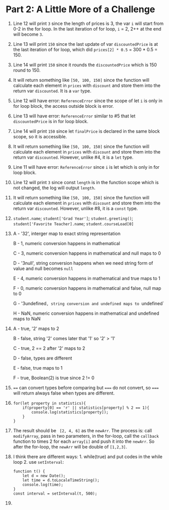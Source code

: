 # Part 2: A Little More of a Challenge

1. Line 12 will print `3` since the length of prices is 3, the var `i` will start from 0-2 in the for loop. In the last iteration of for loop, `i` = 2, 2++ at the end will become `3`.
2. Line 13 will print `150` since the last update of var `discountedPrice` is at the last iteration of for loop, which did `prices[2] * 0.5` = 300 * 0.5 = 150.
3. Line 14 will print `150` since it rounds the `discountedPrice` which is 150 round to 150.
4. It will return something like `[50, 100, 150]` since the function will calculate each element in `prices` with `discount` and store them into the return var `discounted`. It is a `var` type.
5. Line 12 will have error: `ReferenceError` since the scope of let `i` is only in for loop block, the access outside block is error.
6. Line 13 will have error: `ReferenceError` similar to #5 that let `discountedPrice` is in for loop block.
7. Line 14 will print `150` since let `finalPrice` is declared in the same block scope, so it is accessible.
8. It will return something like `[50, 100, 150]` since the function will calculate each element in `prices` with `discount` and store them into the return var `discounted`. However, unlike #4, it is a `let` type.
9. Line 11 will have error: `ReferenceError` since `i` is let which is only in for loop block.
10. Line 12 will print `3` since const `length` is in the function scope which is not changed, the log will output `length`.
11. It will return something like `[50, 100, 150]` since the function will calculate each element in `prices` with `discount` and store them into the return var `discounted`. However, unlike #8, it is a `const` type.
12. `student.name`; `student['Grad Year']`; `student.greeting()`; `student['Favorite Teacher].name`; `student.courseLoad[0]`
13. A - '32', interger map to exact string representation

    B - 1, numeric conversion happens in mathematical
    
    C - 3, numeric conversion happens in mathematical and null maps to 0
    
    D - '3null', string conversion happens when we need string form of value and null becomes `null`
    
    E - 4, numeric conversion happens in mathematical and true maps to 1
    
    F - 0, numeric conversion happens in mathematical and false, null map to 0
    
    G - '3undefined`, string conversion and undefined maps to `undefined`
    
    H - NaN, numeric conversion happens in mathematical and undefined maps to NaN
14. A - true, '2' maps to 2

    B - false, string '2' comes later that '1' so '2' > '1'
    
    C - true, 2 == 2 after '2' maps to 2
    
    D - false, types are different
    
    E - false, true maps to 1
    
    F - true, Boolean(2) is true since 2 != 0
15. `==` can convert types before comparing but `===` do not convert, so `===` will return always false when types are different.
16. ``` 
    for(let property in statistics){
        if(property[0] == 'r' || statistics[property] % 2 == 1){
            console.log(statistics[property]);
        }
    }
    ```
17. The result should be ` [2, 4, 6]` as the `newArr`. The process is: call `modifyArray`, pass in two parameters, in the for-loop, call the `callback` function to times 2 for each `array[i]` and push it into the `newArr`. So after the for-loop, the `newArr` will be double of `[1,2,3]`.
18. I think there are different ways: 1. while(true) and put codes in the while loop 2. use `setInterval`:
    ```
    function t() {
        let d = new Date();
        let time = d.toLocaleTimeString();
        console.log(time);
    }
    const interval = setInterval(t, 500);
    ```
19.
